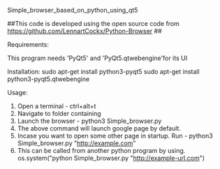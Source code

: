 Simple_browser_based_on_python_using_qt5

##This code is developed using the open source code from https://github.com/LennartCockx/Python-Browser ##

Requirements:

This program needs 'PyQt5' and 'PyQt5.qtwebengine'for its UI

Installation:
sudo apt-get install python3-pyqt5
sudo apt-get install python3-pyqt5.qtwebengine

Usage:
1. Open a terminal - ctrl+alt+t
2. Navigate to folder containing
3. Launch the browser - python3 Simple_browser.py  
4. The above command will launch google page by default.
5. Incase you want to open some other page in startup. Run - python3 Simple_browser.py "http://example.com"
6. This can be called from another python program by using. os.system("python Simple_browser.py "http://example-url.com")



















